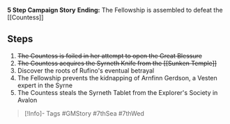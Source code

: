 **5 Step Campaign Story**
**Ending:** The Fellowship is assembled to defeat the [[Countess]]

## Steps
1. ~~The Countess is foiled in her attempt to open the Great Blessure~~
2. ~~The Countess acquires the Syrneth Knife from the [[Sunken Temple]]~~
3. Discover the roots of Rufino's eventual betrayal
4. The Fellowship prevents the kidnapping of Arnfinn Gerdson, a Vesten expert in the Syrne
5. The Countess steals the Syrneth Tablet from the Explorer's Society in Avalon

> [!Info]- Tags
> #GMStory #7thSea #7thWed 

